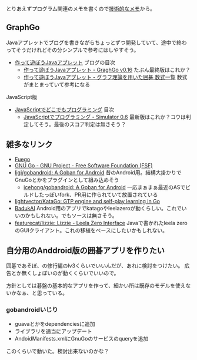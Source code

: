 とりあえずプログラム関連のメモを書くので[技術的なメモ](%E6%8A%80%E8%A1%93%E7%9A%84%E3%81%AA%E3%83%A1%E3%83%A2)から。


## GraphGo

Javaアプレットでブログを書きながらちょっとずつ開発していて、途中で終わってそうだけれどその分シンプルで参考にはしやすそう。

- [作って遊ぼうJavaアプレット](http://www.nonkit.com/java.html) ブログの目次
  - [作って遊ぼうJavaアプレット - GraghGo v0.16](http://www.nonkit.com/java.files/GraphGo_0_16/index.html) たぶん最終版はこれか？
  - [作って遊ぼうJavaアプレット - グラフ理論を用いた囲碁 数式一覧](http://www.nonkit.com/equations.html) 数式がまとまっていて参考になる

JavaScript版

- [JavaScriptでどこでもプログラミング](http://www.nonkit.com/javascript/index.html)  目次
  - [JavaScriptでプログラミング - Simulator 0.6](http://www.nonkit.com/javascript/simulator06.html) 最新版はこれか？コウは判定してそう。最後のスコア判定は無さそう？

## 雑多なリンク

- [Fuego](https://fuego.sourceforge.net/)
- [GNU Go - GNU Project - Free Software Foundation (FSF)](https://www.gnu.org/software/gnugo/)
- [ligi/gobandroid: A Goban for Android](https://github.com/ligi/gobandroid) 昔のAndroid用。結構大掛かりでGnuGoとかをプラグインとして組み込めそう
   - [icehong/gobandroid: A Goban for Android](https://github.com/icehong/gobandroid/tree/master) 一応まぁまぁ最近のASでビルドしたっぽいfork、PR用に作られていて放置されている
- [lightvector/KataGo: GTP engine and self-play learning in Go](https://github.com/lightvector/KataGo?tab=readme-ov-file)
- [BadukAI](https://aki65.github.io/) Android用のアプリでkatagoやleelazeroが動くらしい。これでいいのかもしれない。でもソースは無さそう。
- [featurecat/lizzie: Lizzie - Leela Zero Interface](https://github.com/featurecat/lizzie/tree/master) Javaで書かれたleela zeroのGUIクライアント。これの移植をベースにしたいかもしれない。

## 自分用のAnddroid版の囲碁アプリを作りたい

囲碁であそぼ、の修行編のlv3くらいでいいんだが、あれに検討をつけたい。
広告とか無くしょぼいのが動くくらいでいいので。

方針としては碁盤の基本的なアプリを作って、細かい所は既存のモデルを使えないかなぁ、と思っている。

### gobandroidいじり

- guavaとかをdependenciesに追加
- ライブラリを適当にアップデート
- AndoidManifests.xmlにGnuGoのサービスのqueryを追加

このくらいで動いた。検討出来ないのかな？